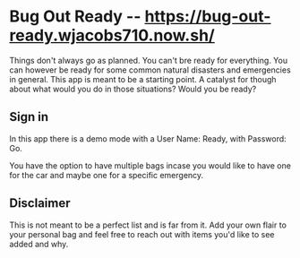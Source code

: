 # Bug Out Ready -- https://bug-out-ready.wjacobs710.now.sh/

Things don't always go as planned. You can't bre ready for everything. You can however be ready for some common natural disasters and emergencies in general. This app is meant to be a starting point. A catalyst for though about what would you do in those situations? Would you be ready?

## Sign in

In this app there is a demo mode with a User Name: Ready, with Password: Go.

You have the option to have multiple bags incase you would like to have one for the car and maybe one for a specific emergency. 


## Disclaimer

This is not meant to be a perfect list and is far from it. Add your own flair to your personal bag and feel free to reach out with items you'd like to see added and why. 